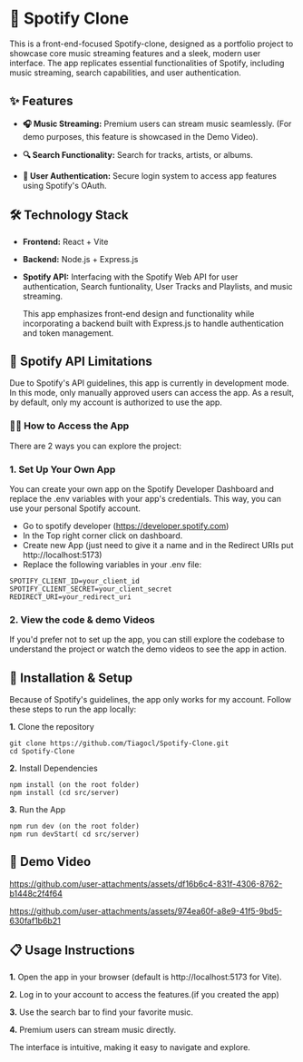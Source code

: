 # 🎵 Spotify Clone 

This is a front-end-focused Spotify-clone, designed as a portfolio project to showcase core music streaming features and a sleek, modern user interface. The app replicates essential functionalities of Spotify, including music streaming, search capabilities, and user authentication. 



## ✨ Features

- **🎧 Music Streaming:** Premium users can stream music seamlessly.
(For demo purposes, this feature is showcased in the Demo Video).

- **🔍 Search Functionality:**  Search for tracks, artists, or albums.

- **🔑 User Authentication:** Secure login system to access app features using Spotify's OAuth.



## 🛠️ Technology Stack

- **Frontend:** React + Vite

- **Backend:** Node.js + Express.js

- **Spotify API:** Interfacing with the Spotify Web API for user authentication, Search funtionality, User Tracks and Playlists, and music streaming.

  This app emphasizes front-end design and functionality while incorporating a backend built with Express.js to handle authentication and token management.

## 🛑 Spotify API Limitations

Due to Spotify's API guidelines, this app is currently in development mode. In this mode, only manually approved users can access the app. As a result, by default, only my account is authorized to use the app.

### 👨‍💻 How to Access the App

There are 2 ways you can explore the project:

### **1.** Set Up Your Own App

You can create your own app on the Spotify Developer Dashboard and replace the .env variables with your app's credentials. This way, you can use your personal Spotify account.

- Go to spotify developer (https://developer.spotify.com)
- In the Top right corner click on dashboard.
- Create new App (just need to give it a name and in the Redirect URIs put http://localhost:5173)
- Replace the following variables in your .env file:
```
SPOTIFY_CLIENT_ID=your_client_id
SPOTIFY_CLIENT_SECRET=your_client_secret
REDIRECT_URI=your_redirect_uri
```

### **2.** View the code & demo Videos 
  
If you'd prefer not to set up the app, you can still explore the codebase to understand the project or watch the demo videos to see the app in action.



## 🚀 Installation & Setup

Because of Spotify's guidelines, the app only works for my account.
Follow these steps to run the app locally:

**1.** Clone the repository
```
git clone https://github.com/Tiagocl/Spotify-Clone.git
cd Spotify-Clone
```
**2.** Install Dependencies
```
npm install (on the root folder)
npm install (cd src/server)
```

**3.** Run the App
```
npm run dev (on the root folder)
npm run devStart( cd src/server)
```


## 🎥 Demo Video




https://github.com/user-attachments/assets/df16b6c4-831f-4306-8762-b1448c2f4f64




https://github.com/user-attachments/assets/974ea60f-a8e9-41f5-9bd5-630faf1b6b21






## 📋 Usage Instructions

**1.** Open the app in your browser (default is http://localhost:5173 for Vite).

**2.** Log in to your account to access the features.(if you created the app) 

**3.** Use the search bar to find your favorite music.

**4.** Premium users can stream music directly.

The interface is intuitive, making it easy to navigate and explore.

